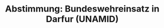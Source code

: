 ---
abstimmung:
  abstimmung: 1
  bundestagssitzung: 5
  legislaturperiode: 19
categories:
- Todo
data:
- title: Abstimmungsergebnis 20171213_1-data.pdf
  url: /res/2021-btw/abstimmungsergebnisse/20171213_1-data.pdf
- title: Abstimmungsergebnis 20171213_1_xls-data.xls
  url: /res/2021-btw/abstimmungsergebnisse/20171213_1_xls-data.xls
- title: Abstimmungsergebnis 20171213_1_xls-datacsv
  url: /res/2021-btw/abstimmungsergebnisse/csv/20171213_1_xls-datacsv
ergebnis:
  afd:
    enthaltung: 0
    gesamt: 92
    ja: 85
    nein: 4
    nichtabgegeben: 3
    ungueltig: 0
  bü90/gr:
    enthaltung: 0
    gesamt: 67
    ja: 64
    nein: 1
    nichtabgegeben: 2
    ungueltig: 0
  cdu/csu:
    enthaltung: 0
    gesamt: 246
    ja: 236
    nein: 0
    nichtabgegeben: 10
    ungueltig: 0
  die linke.:
    enthaltung: 0
    gesamt: 69
    ja: 0
    nein: 66
    nichtabgegeben: 3
    ungueltig: 0
  fdp:
    enthaltung: 0
    gesamt: 80
    ja: 76
    nein: 0
    nichtabgegeben: 4
    ungueltig: 0
  file: 20171213_1_xls-data.xls
  fraktionslos:
    enthaltung: 0
    gesamt: 2
    ja: 0
    nein: 0
    nichtabgegeben: 2
    ungueltig: 0
  spd:
    enthaltung: 0
    gesamt: 153
    ja: 145
    nein: 1
    nichtabgegeben: 7
    ungueltig: 0
layout: abstimmung
links:
- title: Link zu bundestag.de
  url: https://www.bundestag.de/parlament/plenum/abstimmung/abstimmung?id=493
preview: 'Deutscher Bundestag


  5. Sitzung des Deutschen Bundestages

  am Mittwoch, 13. Dezember 2017


  Endgültiges Ergebnis der Namentlichen Abstimmung Nr. 1


  Beschlussempfehlung des Hauptausschusses zu dem Antrag der Bundesregierung

  Fortsetzung der Beteiligung bewaffneter deutscher Streitkräfte an der AU-/VN HybridOperation
  in Darfur (UNAMID) auf Grundlage der Resolution 1769 (2007) des

  Sicherheitsrates der Vereinten Nationen vom 31. Juli 2007und folgender Resolution,

  zuletzt 2363 (2017) vom 29. Juni 2017

  - Drucksachen 19/19 und 19/174 -'
tags:
- Todo
title: 'Abstimmung: Bundeswehreinsatz in Darfur (UNAMID)'
---